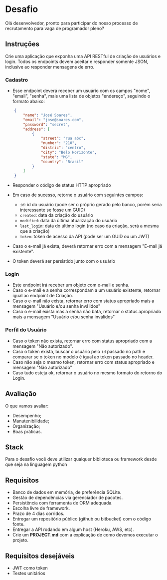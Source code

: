# Desafio

Olá desenvolvedor, pronto para participar do nosso
processo de recrutamento para vaga de programador pleno?

## Instruções

Crie uma aplicação que exponha uma API RESTful de criação de usuários e login.
Todos os endpoints devem aceitar e responder somente JSON, inclusive ao responder mensagens de erro.

### Cadastro

- Esse endpoint deverá receber um usuário com os campos "nome", "email", "senha", mais uma lista de objetos "endereço", seguindo o formato abaixo:

```json
    {
        "name": "José Soares",
        "email": "jose@soares.com",
        "password": "secret",
        "address": [
            {
                "street": "rua abc",
                "number": "210",
                "distric": "centro",
                "city": "Belo Horizonte",
                "state": "MG",
                "country": "Brasil"
            }
        ]
    }
```

- Responder o código de status HTTP apropriado
- Em caso de sucesso, retorne o usuário com seguintes campos:
    - `id`: id do usuário (pode ser o próprio gerado pelo banco, porém seria interessante se fosse um GUID)
    - `created`: data da criação do usuário
    - `modified`: data da última atualização do usuário
    - `last_login`: data do último login (no caso da criação, será a mesma que a criação)
    - `token`: token de acesso da API (pode ser um GUID ou um JWT)

- Caso o e-mail já exista, deverá retornar erro com a mensagem "E-mail já existente".
- O token deverá ser persistido junto com o usuário

### Login

- Este endpoint irá receber um objeto com e-mail e senha.
- Caso o e-mail e a senha correspondam a um usuário existente, retornar igual ao endpoint de Criação.
- Caso o e-mail não exista, retornar erro com status apropriado mais a mensagem "Usuário e/ou senha inválidos"
- Caso o e-mail exista mas a senha não bata, retornar o status apropriado mais a mensagem "Usuário e/ou senha inválidos"

### Perfil do Usuário
- Caso o token não exista, retornar erro com status apropriado com a mensagem "Não autorizado".
- Caso o token exista, buscar o usuário pelo `id` passado no path e comparar se o token no modelo é igual ao token passado no header.
- Caso não seja o mesmo token, retornar erro com status apropriado e mensagem "Não autorizado"
- Caso tudo esteja ok, retornar o usuário no mesmo formato do retorno do Login.

## Avaliação

O que vamos avaliar:

- Desempenho;
- Manutenibilidade;
- Organização;
- Boas práticas.

## Stack
Para o desafio você deve utilizar qualquer biblioteca ou framework desde que seja na linguagem python


## Requisitos
- Banco de dados em memória, de preferência SQLite.
- Gestão de dependências via gerenciador de pacotes.
- Persistência com ferramenta de ORM adequada.
- Escolha livre de framework.
- Prazo de 4 dias corridos.
- Entregar um repositório público (github ou bitbucket) com o código fonte.
- Entregar a API rodando em algum host (Heroku, AWS, etc).
- Crie um **PROJECT.md** com a explicação de como devemos executar o projeto.


## Requisitos desejáveis
- JWT como token
- Testes unitários

